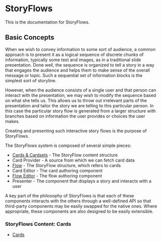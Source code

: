 # StoryFlows
This is the documentation for StoryFlows.

## Basic Concepts

When we wish to convey information to some sort of audience, a common approach is to present it as a logical sequence of discrete chunks of information, typically some text and images, as in a traditional slide presentation. Done well, the sequence is organized to tell a story in a way that engages the audience and helps them to make sense of the overall message or topic. Such a sequential set of information blocks is the simplest sort of storyline.

However, when the audience consists of a single user and that person can interact with the presentation, we may wish to modify the sequence based on what she tells us. This allows us to throw out irrelevant parts of the presentation and tailor the story we are telling to this particular person. In this case the particular story flow is generated from a larger structure with branches based on information the user provides or choices the user makes.

Creating and presenting such interactive story flows is the purpose of StoryFlows.

The StoryFlows system is composed of several simple pieces:

* [Cards & Cardsets](cards.md) - The StoryFlow content structure
* Card Provider - A source from which we can fetch card data
* [Flow](flow.md) - The StoryFlow structure, which refers to cards
* Card Editor - The card authoring component
* [Flow Editor](floweditor.md) - The flow authoring component
* Presenter - The component that displays a story and interacts with a user

A key part of the philosophy of StoryFlows is that each of these components interacts with the others through a well-defined API so that third-party components may be easily swapped for the native ones. Where appropriate, these components are also designed to be easily extensible.

### StoryFlows Content: Cards


* [Cards](cards.md)
